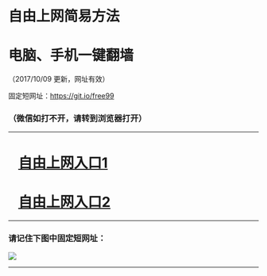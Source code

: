 ﻿# 自由上网简易方法

# 电脑、手机一键翻墙

（2017/10/09 更新，网址有效）

固定短网址：https://git.io/free99

### （微信如打不开，请转到浏览器打开）


***





# &nbsp;&nbsp; <a href="http://ft162298220.fwq-tz-1001.info/fwqtz01.html?t=10090017709 " target="_blank">自由上网入口1</a>
# &nbsp;&nbsp; <a href="http://ft1203614332.fwq-tz-1002.info/fwqtz02.html?t=10090011256 " target="_blank">自由上网入口2</a>
***

### 请记住下图中固定短网址：

<img src="https://s3-us-west-2.amazonaws.com/fwq-1001/yjfq-20170905okok.png" /> 


***

